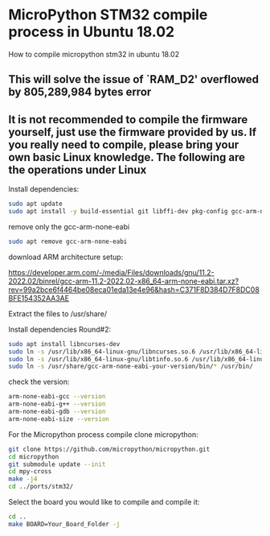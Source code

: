 # MicroPython STM32 compile process in Ubuntu 18.02

How to compile micropython stm32 in ubuntu 18.02 

## This will solve the issue of  `RAM_D2' overflowed by 805,289,984 bytes error

## It is not recommended to compile the firmware yourself, just use the firmware provided by us. If you really need to compile, please bring your own basic Linux knowledge. The following are the operations under Linux

Install dependencies:
``` sh
sudo apt update
sudo apt install -y build-essential git libffi-dev pkg-config gcc-arm-none-eabi binutils-arm-none-eabi libnewlib-arm-none-eabi python3
```
remove only the gcc-arm-none-eabi
``` sh
sudo apt remove gcc-arm-none-eabi
```
download ARM architecture setup:

https://developer.arm.com/-/media/Files/downloads/gnu/11.2-2022.02/binrel/gcc-arm-11.2-2022.02-x86_64-arm-none-eabi.tar.xz?rev=99a2bce6f4464be08eca01eda13e4e96&hash=C371F8D384D7F8DC08BFE154352AA3AE

Extract the files to /usr/share/

Install dependencies Round#2:
``` sh
sudo apt install libncurses-dev
sudo ln -s /usr/lib/x86_64-linux-gnu/libncurses.so.6 /usr/lib/x86_64-linux-gnu/libncurses.so.5
sudo ln -s /usr/lib/x86_64-linux-gnu/libtinfo.so.6 /usr/lib/x86_64-linux-gnu/libtinfo.so.5
sudo ln -s /usr/share/gcc-arm-none-eabi-your-version/bin/* /usr/bin/
```
check the version:
``` sh
arm-none-eabi-gcc --version
arm-none-eabi-g++ --version
arm-none-eabi-gdb --version
arm-none-eabi-size --version
```
For the Micropython process compile 
clone micropython:
``` sh
git clone https://github.com/micropython/micropython.git
cd micropython
git submodule update --init
cd mpy-cross
make -j4
cd ../ports/stm32/
```
Select the board you would like to compile and compile it:

``` sh
cd ..
make BOARD=Your_Board_Folder -j
```
